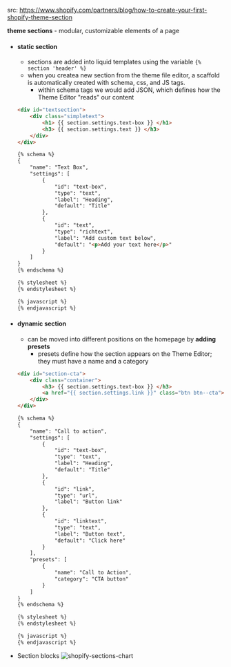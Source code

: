 src: https://www.shopify.com/partners/blog/how-to-create-your-first-shopify-theme-section

**theme sections** - modular, customizable elements of a page

- #### static section
	- sections are added into liquid templates using the variable `{% section 'header' %}`
	- when you createa new section from the theme file editor, a scaffold is automatically created with schema, css, and JS tags. 
		- within schema tags we would add JSON, which defines how the Theme Editor "reads" our content
	```html
	<div id="textsection">
		<div class="simpletext">
			<h1> {{ section.settings.text-box }} </h1>
			<h3> {{ section.settings.text }} </h3>
		</div>
	</div>

	{% schema %}
	{
		"name": "Text Box",
		"settings": [
			{
				"id": "text-box",
				"type": "text",
				"label": "Heading",
				"default": "Title"
			},
			{
				"id": "text",
				"type": "richtext",
				"label": "Add custom text below",
				"default": "<p>Add your text here</p>"
			}
		]
	}
	{% endschema %}

	{% stylesheet %}
	{% endstylesheet %}

	{% javascript %}
	{% endjavascript %}
	```

- #### dynamic section
	- can be moved into different positions on the homepage by **adding presets**
		- presets define how the section appears on the Theme Editor; they must have a name and a category
	```html
	<div id="section-cta">
		<div class="container">
			<h3> {{ section.settings.text-box }} </h3>
			<a href="{{ section.settings.link }}" class="btn btn--cta">{{ section.settings.linktext }}</a>
		</div>
	</div>

	{% schema %}
	{
		"name": "Call to action",
		"settings": [
			{
				"id": "text-box",
				"type": "text",
				"label": "Heading",
				"default": "Title"
			},
			{
				"id": "link",
				"type": "url",
				"label": "Button link"
			},
			{
				"id": "linktext",
				"type": "text",
				"label": "Button text",
				"default": "Click here"
			}
		],
		"presets": [
			{
				"name": "Call to Action",
				"category": "CTA button"
			}
		]
	}
	{% endschema %}

	{% stylesheet %}
	{% endstylesheet %}

	{% javascript %}
	{% endjavascript %}
	```
	
- Section blocks
	![shopify-sections-chart](https://cdn.shopify.com/s/files/1/0533/2089/files/shopify-sections-chart.jpg?v=1540306266)